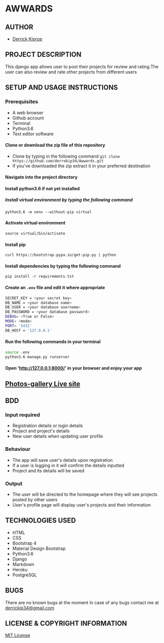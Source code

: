 # AWWARDS

## AUTHOR
- [Derrick Kiprop](https://github.com/derrokip34)

## PROJECT DESCRIPTION
This django app allows user to post their projects for review and rating.The user can also review and rate other projects from different users

## SETUP AND USAGE INSTRUCTIONS
### Prerequisites
- A web browser
- Github account
- Terminal
- Python3.6
- Text editor software

#### Clone or download the zip file of this repository
- Clone by typing in the following command `git clone https://github.com/derrokip34/Awwards.git`
- If you've downloaded the zip extract it in your preferred destination

#### Navigate into the project directory

#### Install python3.6 if not yet installed

##### Install virtual environment by typing the following command
`python3.6 -m venv --without-pip virtual`

#### Activate virtual environment
`source virtual/bin/activate`

#### Install pip
`curl https://bootstrap.pypa.io/get-pip.py | python`

#### Install dependencies by typing the following command
`pip install -r requirements.txt`

#### Create an `.env` file and edit it where appropriate
```bash
SECRET_KEY = <your secret key>
DB_NAME = <your database name>
DB_USER = <your database username>
DB_PASSWORD = <your database password>
DEBUG= <True or False>
MODE= <mode>
PORT= '5432'
DB_HOST = '127.0.0.1'
```
#### Run the following commands in your terminal
```bash
source .env
python3.6 manage.py runserver
```

#### Open 'http://127.0.0.1:8000/' in your browser and enjoy your app

## [Photos-gallery Live site](https://my-awwards.herokuapp.com/)

## BDD
### Input required
- Registration details or login details
- Project and project's details
- New user details when updating user profile

### Behaviour
- The app will save user's details upon registration
- If a user is logging in it will confirm the details inputted
- Project and its details will be saved

### Output
- The user will be directed to the homepage where they will see projects posted by other users
- User's profile page will display user's projects and their information

## TECHNOLOGIES USED
- HTML
- CSS
- Bootstrap 4
- Material Design Bootstrap
- Python3.6
- Django
- Markdown
- Heroku
- PostgreSQL

## BUGS
There are no known bugs at the moment
In case of any bugs contact me at derrickip34@gmail.com

## LICENSE & COPYRIGHT INFORMATION
[MIT License](https://github.com/derrokip34/Awwards/blob/master/license.md)
